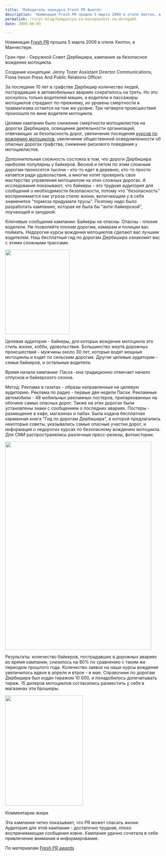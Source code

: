 ```yaml
---
title: 'Победитель конкурса Fresh PR Awards'
description: 'Номинация Fresh PR прошла 5 марта 2009 в отеле Хилтон, в Манчестере. Гран-при - Окружной Совет Дербишира, кампания за безопасное вождение мотоцикла. Создание концепции: Jenny Tozer Assistant Director Communications, Fiona Ireson Press And Public Relations Officer.'
permalink: /ru/pr-blog/kampaniya-za-bezopasnost-na-dorogakh
date: 2009-06-03

---
```


Номинация <a href="https://www.freshawards.co.uk/">Fresh PR</a> прошла 5 марта 2009 в отеле Хилтон, в Манчестере.

Гран-при - Окружной Совет Дербишира, кампания за безопасное вождение мотоцикла.

Создание концепции: Jenny Tozer Assistant Director Communications, Fiona Ireson Press And Public Relations Officer.

За последние 10 лет в графстве Дербишир  количество людей, пострадавших в автомобильных авариях сократилось на треть. Но это коснулось только водителей машин, а водители и пассажиры мотоциклов страдают по-прежнему, их уровень смертности и травматизма остается на том же уровне.  Три четверти происшествий произошли по вине водителя мотоцикла.

Целями кампании было снижение смертности мотоциклистов на дорогах Дербишира, освещение деятельности организаций, отвечающих за безопасность дорог, увеличение посещения <a href="https://www.derbymotorcycleschool.com/handcrafted2.asp">курсов по вождению мотоциклов</a>, увеличение общественной осведомленности об опасных дорогах графства, снижение рискового поведения у мотоциклистов.

Дополнительная сложность состояла в том, что дороги Дербишира наиболее популярны у байкеров. Весной и летом по этим сложным дорогам проносятся тысячи - кто-то едет в деревню, кто-то просто катается ради удовольствия, а многие хотят проверить свое мастерство управления мотоциклом на этих сложных дорогах.  А исследования показывают, что байкеры - это трудная аудитория для сообщений о необходимости безопасности, потому что "безопасность" воспринимается как угроза стилю жизни,  включающем у в себя знаменитое "тормоза придумали трусы". Поэтому надо было разработать кампанию, которая не была бы "анти-байкерской", поучающей и занудной.

Ключевые сообщения кампании: Байкеры не опасны. Опасны - плохие водители. Не позволяйте плохим дорогам, камерам и полиции вас поймать. Недорогие курсы вождения мотоциклов сделают вас лучшим водителем. Наш бесплатный гид по дорогам Дербишира ознакомит вас с этими сложными трассами.

<img src="{{ site.assets }}/upload/Motorbike_web_tcm9-21583.jpg" alt="" class="post__img" width="207" height="272">

Целевая аудитория -  байкеры, для которых вождение мотоцикла это стиль жизни, хобби, удовольствие. Большинство жертв дорожных происшествий - мужчины около 30 лет, которые водят мощные мотоциклы и ездят по сельским дорогам. Другие целевые аудитории - семьи байкеров, и остальные водители.

Время начала кампании: Пасха  -она традиционно отмечает начало отпусков и байкерского сезона.

Метод: Реклама в газетах - образы направленные на  целевую аудиторию. Реклама по радио - первые две недели Пасхи. Рекламные автомобили - 48 мобильных рекламных постеров, припаркованных на обочине самых опасных дорог. Также на этих дорогах были установлены знаки с сообщением о последних авариях. Постеры - размещение в кафе, магазинах и пабах. Была издана бесплатная карманная книга "Гид по дорогам Дербишира", в которой предлагались некоторые советы, указывались самые опасные участки дорог, и информация о недорогих курсах по безопасному вождению мотоцикла. Для СМИ распространялись различные пресс-релизы, фотоистории.

<img src="{{ site.assets }}/upload/Derbyshire-Safety.jpg" alt="" class="post__img" width="470" height="669">

Результаты: количество байкеров, пострадавших в дорожных авариях во время кампании, снизилось на 80% по сравнению с таким же периодом прошлого года. Количество заявок на наши курсы вождения увеличилось вдвое в  апреле и втрое - в мае. Справочник по дорогам Дербишира был издан тиражом 10 000, и понадобилось допечатывать тираж. 15 дилеров мотоциклов согласились разместить у себя в магазинах эти брошюры.

<img src="{{ site.assets }}/upload/The-Bikers-Guide-to-Derbysh_tcm9-71600.jpg" alt="" class="post__img" width="250" height="355">

Комментарии жюри

Эта кампания четко показывает, что PR может спасать жизни. Аудитория для этой кампании - достаточно трудная, плохо воспринимающая сообщения извне. Кампания удачно сочетала в себе привлечение внимания и информирование.

По материалам <a href="https://www.freshprawards.co.uk/UserFiles/File/FPR%20Online%20results%202009.pdf">Fresh PR awards</a>

